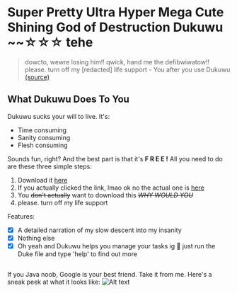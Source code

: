 # Super Pretty Ultra Hyper Mega Cute Shining God of Destruction Dukuwu ~~☆☆☆ tehe
> dowcto, wewre losing him!!
> qwick, hand me the defibwiwatow!!
> please. turn off my [redacted] life support
>                              - You after you use Dukuwu [(source)](https://i.redd.it/qcsnneo5fyh01.jpg)

## What Dukuwu Does To You
Dukuwu sucks your will to live. It's:
* Time consuming
* Sanity consuming
* Flesh consuming

Sounds fun, right? And the best part is that it's **F R E E !**
All you need to do are these three simple steps:
1. Download it [here](https://www.youtube.com/watch?v=dQw4w9WgXcQ&ab_channel=RickAstley)
2. If you actually clicked the link, lmao ok no the actual one is [here](https://github.com/ruthpohrp/ip)
3. You ~~don't actually~~ want to download this ~~_WHY WOULD YOU_~~
4. please. turn off my life support

Features:
- [x] A detailed narration of my slow descent into my insanity
- [x] Nothing else
- [x] Oh yeah and Dukuwu helps you manage your tasks ig 🤔 just run the Duke file and type 'help' to find out more

## 
If you Java noob, Google is your best friend. Take it from me. Here's a sneak peek at what it looks like:
![Alt text](https://media.discordapp.net/attachments/732543939260842045/887724097218433064/example.png?width=674&height=897)

